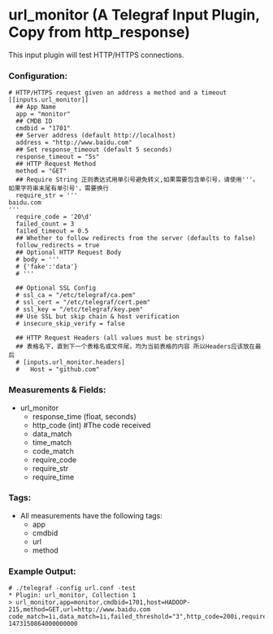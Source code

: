 # url_monitor (A Telegraf Input Plugin, Copy from http_response)

This input plugin will test HTTP/HTTPS connections.

### Configuration:
```
# HTTP/HTTPS request given an address a method and a timeout
[[inputs.url_monitor]]
  ## App Name
  app = "monitor"
  ## CMDB ID
  cmdbid = "1701"
  ## Server address (default http://localhost)
  address = "http://www.baidu.com"
  ## Set response_timeout (default 5 seconds)
  response_timeout = "5s"
  ## HTTP Request Method
  method = "GET"
  ## Require String 正则表达式用单引号避免转义,如果需要包含单引号，请使用'''。如果字符串末尾有单引号'，需要换行
  require_str = '''
baidu.com
'''
  require_code = '20\d'
  failed_count = 3
  failed_timeout = 0.5
  ## Whether to follow redirects from the server (defaults to false)
  follow_redirects = true
  ## Optional HTTP Request Body
  # body = '''
  # {'fake':'data'}
  # '''

  ## Optional SSL Config
  # ssl_ca = "/etc/telegraf/ca.pem"
  # ssl_cert = "/etc/telegraf/cert.pem"
  # ssl_key = "/etc/telegraf/key.pem"
  ## Use SSL but skip chain & host verification
  # insecure_skip_verify = false

  ## HTTP Request Headers (all values must be strings)
  ## 表格名下，直到下一个表格名或文件尾，均为当前表格的内容 所以Headers应该放在最后
  # [inputs.url_monitor.headers]
  #   Host = "github.com"
```

### Measurements & Fields:

- url_monitor
    - response_time (float, seconds)
    - http_code (int) #The code received
	- data_match
	- time_match
	- code_match
	- require_code
	- require_str
	- require_time


### Tags:

- All measurements have the following tags:
	- app
	- cmdbid
    - url
    - method

### Example Output:

```
# ./telegraf -config url.conf -test
* Plugin: url_monitor, Collection 1
> url_monitor,app=monitor,cmdbid=1701,host=HADOOP-215,method=GET,url=http://www.baidu.com code_match=1i,data_match=1i,failed_threshold="3",http_code=200i,require_code="20\\d",require_str="baidu.com",require_time="0.0005",response_time=0.023157402,time_match=0i 1473150864000000000
```
